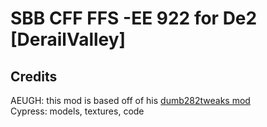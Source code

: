 # SBB CFF FFS -EE 922 for De2 [DerailValley]

 

## Credits

AEUGH: this mod is based off of his [dumb282tweaks mod](https://github.com/aeughsendhelp/dumb282tweaks#dumb-s282-tweaks)  
Cypress: models, textures, code
 
